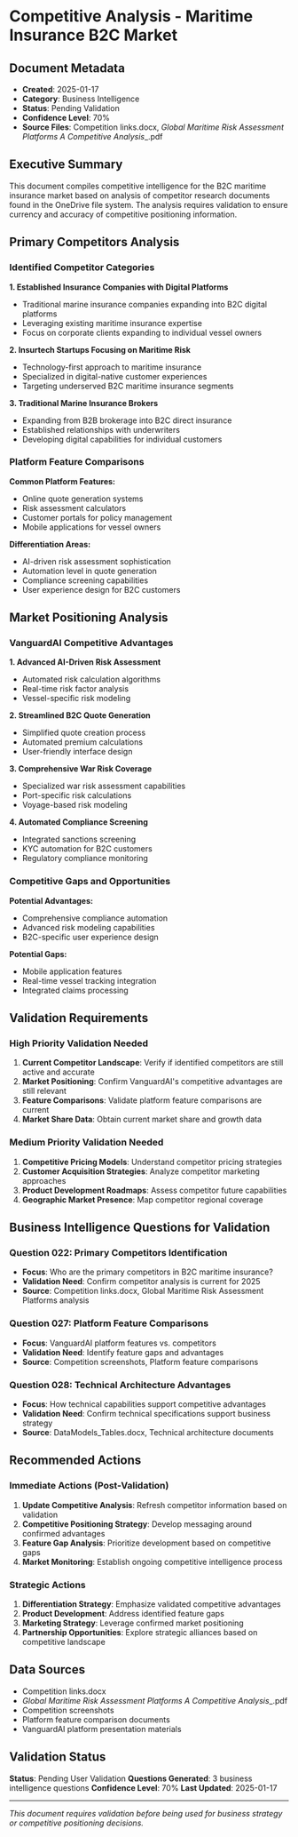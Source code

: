 # Competitive Analysis - Maritime Insurance B2C Market

## Document Metadata
- **Created**: 2025-01-17
- **Category**: Business Intelligence
- **Status**: Pending Validation
- **Confidence Level**: 70%
- **Source Files**: Competition links.docx, __Global Maritime Risk Assessment Platforms_ A Competitive Analysis__.pdf

## Executive Summary

This document compiles competitive intelligence for the B2C maritime insurance market based on analysis of competitor research documents found in the OneDrive file system. The analysis requires validation to ensure currency and accuracy of competitive positioning information.

## Primary Competitors Analysis

### Identified Competitor Categories

**1. Established Insurance Companies with Digital Platforms**
- Traditional marine insurance companies expanding into B2C digital platforms
- Leveraging existing maritime insurance expertise
- Focus on corporate clients expanding to individual vessel owners

**2. Insurtech Startups Focusing on Maritime Risk**
- Technology-first approach to maritime insurance
- Specialized in digital-native customer experiences
- Targeting underserved B2C maritime insurance segments

**3. Traditional Marine Insurance Brokers**
- Expanding from B2B brokerage into B2C direct insurance
- Established relationships with underwriters
- Developing digital capabilities for individual customers

### Platform Feature Comparisons

**Common Platform Features:**
- Online quote generation systems
- Risk assessment calculators
- Customer portals for policy management
- Mobile applications for vessel owners

**Differentiation Areas:**
- AI-driven risk assessment sophistication
- Automation level in quote generation
- Compliance screening capabilities
- User experience design for B2C customers

## Market Positioning Analysis

### VanguardAI Competitive Advantages

**1. Advanced AI-Driven Risk Assessment**
- Automated risk calculation algorithms
- Real-time risk factor analysis
- Vessel-specific risk modeling

**2. Streamlined B2C Quote Generation**
- Simplified quote creation process
- Automated premium calculations
- User-friendly interface design

**3. Comprehensive War Risk Coverage**
- Specialized war risk assessment capabilities
- Port-specific risk calculations
- Voyage-based risk modeling

**4. Automated Compliance Screening**
- Integrated sanctions screening
- KYC automation for B2C customers
- Regulatory compliance monitoring

### Competitive Gaps and Opportunities

**Potential Advantages:**
- Comprehensive compliance automation
- Advanced risk modeling capabilities
- B2C-specific user experience design

**Potential Gaps:**
- Mobile application features
- Real-time vessel tracking integration
- Integrated claims processing

## Validation Requirements

### High Priority Validation Needed

1. **Current Competitor Landscape**: Verify if identified competitors are still active and accurate
2. **Market Positioning**: Confirm VanguardAI's competitive advantages are still relevant
3. **Feature Comparisons**: Validate platform feature comparisons are current
4. **Market Share Data**: Obtain current market share and growth data

### Medium Priority Validation Needed

1. **Competitive Pricing Models**: Understand competitor pricing strategies
2. **Customer Acquisition Strategies**: Analyze competitor marketing approaches
3. **Product Development Roadmaps**: Assess competitor future capabilities
4. **Geographic Market Presence**: Map competitor regional coverage

## Business Intelligence Questions for Validation

### Question 022: Primary Competitors Identification
- **Focus**: Who are the primary competitors in B2C maritime insurance?
- **Validation Need**: Confirm competitor analysis is current for 2025
- **Source**: Competition links.docx, Global Maritime Risk Assessment Platforms analysis

### Question 027: Platform Feature Comparisons
- **Focus**: VanguardAI platform features vs. competitors
- **Validation Need**: Identify feature gaps and advantages
- **Source**: Competition screenshots, Platform feature comparisons

### Question 028: Technical Architecture Advantages
- **Focus**: How technical capabilities support competitive advantages
- **Validation Need**: Confirm technical specifications support business strategy
- **Source**: DataModels_Tables.docx, Technical architecture documents

## Recommended Actions

### Immediate Actions (Post-Validation)

1. **Update Competitive Analysis**: Refresh competitor information based on validation
2. **Competitive Positioning Strategy**: Develop messaging around confirmed advantages
3. **Feature Gap Analysis**: Prioritize development based on competitive gaps
4. **Market Monitoring**: Establish ongoing competitive intelligence process

### Strategic Actions

1. **Differentiation Strategy**: Emphasize validated competitive advantages
2. **Product Development**: Address identified feature gaps
3. **Marketing Strategy**: Leverage confirmed market positioning
4. **Partnership Opportunities**: Explore strategic alliances based on competitive landscape

## Data Sources

- Competition links.docx
- __Global Maritime Risk Assessment Platforms_ A Competitive Analysis__.pdf
- Competition screenshots
- Platform feature comparison documents
- VanguardAI platform presentation materials

## Validation Status

**Status**: Pending User Validation
**Questions Generated**: 3 business intelligence questions
**Confidence Level**: 70%
**Last Updated**: 2025-01-17

---

*This document requires validation before being used for business strategy or competitive positioning decisions.*